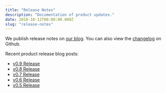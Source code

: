 ```yaml
---
title: "Release Notes"
description: "Documentation of product updates."
date: 2018-10-12T00:00:00.000Z
slug: "release-notes"
---
```


We publish release notes on [our blog](/blog). You can also view the [changelog](https://github.com/astronomer/astronomer/blob/master/CHANGELOG.md) on Github.

Recent product release blog posts:

* [v0.9 Release](/blog/astronomer-v0-9-0-release)
* [v0.8 Release](/blog/astronomer-v0-8-0-release)
* [v0.7 Release](/blog/astronomer-v0-7-0-release)
* [v0.6 Release](/blog/astronomer-v0-6-0-release)
* [v0.5 Release](/blog/astronomer-v0-5-0-release)
